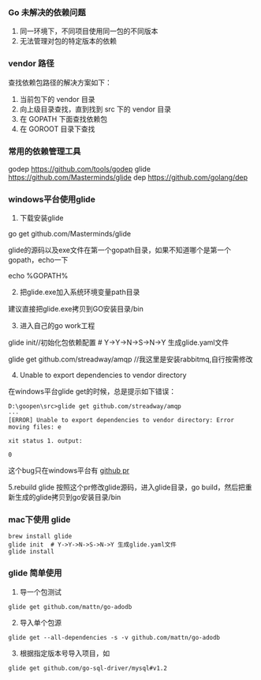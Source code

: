### Go 未解决的依赖问题
1. 同一环境下，不同项目使用同一包的不同版本
2. 无法管理对包的特定版本的依赖

### vendor 路径
查找依赖包路径的解决方案如下：
1. 当前包下的 vendor 目录
2. 向上级目录查找，直到找到 src 下的 vendor 目录
3. 在 GOPATH 下面查找依赖包
4. 在 GOROOT 目录下查找


### 常用的依赖管理工具
godep https://github.com/tools/godep
glide https://github.com/Masterminds/glide
dep https://github.com/golang/dep

### windows平台使用glide

1. 下载安装glide

go get github.com/Masterminds/glide

glide的源码以及exe文件在第一个gopath目录，如果不知道哪个是第一个gopath，echo一下

echo %GOPATH%

2. 把glide.exe加入系统环境变量path目录

建议直接把glide.exe拷贝到GO安装目录/bin

3. 进入自己的go work工程

glide init//初始化包依赖配置 # Y->Y->N->S->N->Y 生成glide.yaml文件

glide get github.com/streadway/amqp //我这里是安装rabbitmq,自行按需修改

4. Unable to export dependencies to vendor directory

在windows平台glide get的时候，总是提示如下错误：

```
D:\goopen\src>glide get github.com/streadway/amqp
···
[ERROR] Unable to export dependencies to vendor directory: Error moving files: e

xit status 1. output:

0
```
这个bug只在windows平台有
[github pr](https://github.com/Masterminds/glide/pull/889/commits/cc37dc711a3191c2b91b01b9593c685660eeb9af)

5.rebuild glide
按照这个pr修改glide源码，进入glide目录，go build，然后把重新生成的glide拷贝到go安装目录/bin

### mac下使用 glide
```
brew install glide
glide init  # Y->Y->N->S->N->Y 生成glide.yaml文件
glide install
```

### glide 简单使用

1. 导一个包测试
```
glide get github.com/mattn/go-adodb
```
2. 导入单个包源
```
glide get --all-dependencies -s -v github.com/mattn/go-adodb
```
3. 根据指定版本号导入项目，如
```
glide get github.com/go-sql-driver/mysql#v1.2
```